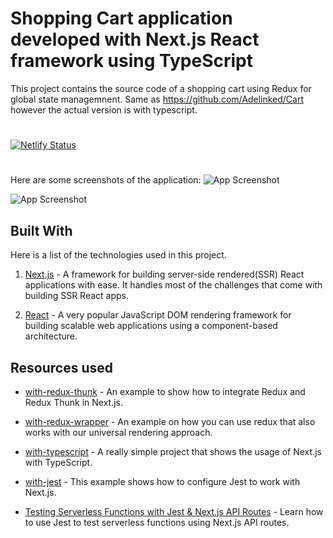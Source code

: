 # Shopping Cart application developed with Next.js React framework using TypeScript

This project contains the source code of a shopping cart using Redux for global state managemnent. Same as https://github.com/Adelinked/Cart however the actual version is with typescript.

#

[![Netlify Status](https://api.netlify.com/api/v1/badges/03e60fa9-9fb4-4164-9eb8-c6fea5883470/deploy-status)](https://app.netlify.com/sites/cart-usestate-redux-typescript/deploys)

#

Here are some screenshots of the application:
![App Screenshot](https://i.postimg.cc/bNd219Yc/Screenshot-3.png)

![App Screenshot](https://i.postimg.cc/pLYGMCD5/Screenshot-2.png)

## Built With

Here is a list of the technologies used in this project.

1. [Next.js](https://learnnextjs.com/) - A framework for building server-side rendered(SSR) React applications with ease. It handles most of the challenges that come with building SSR React apps.

2. [React](https://reactjs.org/) - A very popular JavaScript DOM rendering framework for building scalable web applications using a component-based architecture.

## Resources used

- [with-redux-thunk](https://github.com/vercel/next.js/tree/canary/examples/with-redux-thunk) - An example to show how to integrate Redux and Redux Thunk in Next.js.

- [with-redux-wrapper](https://github.com/vercel/next.js/tree/canary/examples/with-redux-wrapper) - An example on how you can use redux that also works with our universal rendering approach.

- [with-typescript](https://github.com/vercel/next.js/tree/canary/examples/with-redux-wrapper) - A really simple project that shows the usage of Next.js with TypeScript.

- [with-jest](https://github.com/vercel/next.js/tree/canary/examples/with-jest) - This example shows how to configure Jest to work with Next.js.

- [Testing Serverless Functions with Jest & Next.js API Routes](https://www.youtube.com/watch?v=2HFEFz7LWdE) - Learn how to use Jest to test serverless functions using Next.js API routes.
